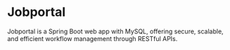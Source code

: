 # Jobportal
Jobportal is a Spring Boot web app with MySQL, offering secure, scalable, and efficient workflow management through RESTful APIs.
